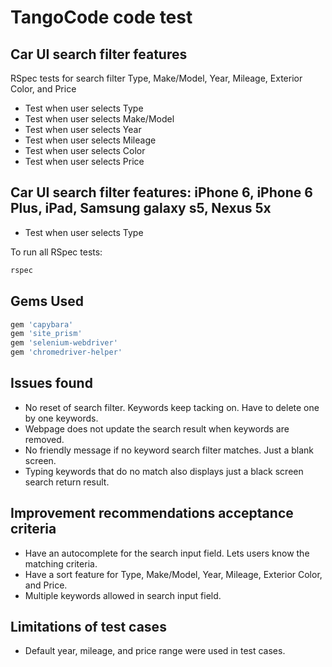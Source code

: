 # TangoCode code test

## Car UI search filter features

RSpec tests for search filter Type, Make/Model, Year, Mileage, Exterior Color, and Price

* Test when user selects Type
* Test when user selects Make/Model
* Test when user selects Year
* Test when user selects Mileage
* Test when user selects Color
* Test when user selects Price


## Car UI search filter features: iPhone 6, iPhone 6 Plus, iPad, Samsung galaxy s5, Nexus 5x

* Test when user selects Type

To run all RSpec tests:

```bash
rspec
```


## Gems Used

```ruby
gem 'capybara'
gem 'site_prism'
gem 'selenium-webdriver'
gem 'chromedriver-helper'
```


## Issues found

* No reset of search filter. Keywords keep tacking on. Have to delete one by one keywords.
* Webpage does not update the search result when keywords are removed.
* No friendly message if no keyword search filter matches. Just a blank screen.
* Typing keywords that do no match also displays just a black screen search return result.

## Improvement recommendations acceptance criteria

* Have an autocomplete for the search input field. Lets users know the matching criteria.
* Have a sort feature for Type, Make/Model, Year, Mileage, Exterior Color, and Price.
* Multiple keywords allowed in search input field.

## Limitations of test cases

* Default year, mileage, and price range were used in test cases.
